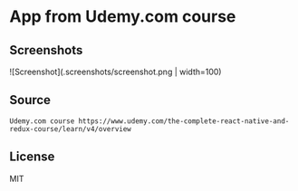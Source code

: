 # App from Udemy.com course

## Screenshots
![Screenshot](.screenshots/screenshot.png | width=100)

## Source
```
Udemy.com course https://www.udemy.com/the-complete-react-native-and-redux-course/learn/v4/overview
```

## License
MIT
